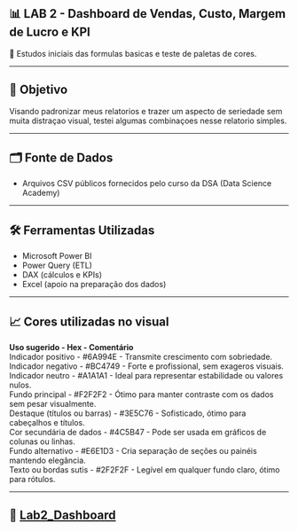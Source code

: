 ## 📊 LAB 2 - Dashboard de Vendas, Custo, Margem de Lucro e KPI

🔎 Estudos iniciais das formulas basicas e teste de paletas de cores. 

---

## 🧠 Objetivo

Visando padronizar meus relatorios e trazer um aspecto de seriedade sem muita distraçao visual, testei algumas combinaçoes nesse relatorio simples.

---

## 🗂️ Fonte de Dados

- Arquivos CSV públicos fornecidos pelo curso da DSA (Data Science Academy)


---

## 🛠️ Ferramentas Utilizadas

- Microsoft Power BI
- Power Query (ETL)
- DAX (cálculos e KPIs)
- Excel (apoio na preparação dos dados)

---

## 📈 Cores utilizadas no visual
**Uso sugerido - Hex - Comentário**<br>
Indicador positivo - #6A994E - Transmite crescimento com sobriedade.<br>
Indicador negativo - #BC4749 - Forte e profissional, sem exageros visuais.<br>
Indicador neutro - #A1A1A1 - Ideal para representar estabilidade ou valores nulos.<br>
Fundo principal - #F2F2F2 - Ótimo para manter contraste com os dados sem pesar visualmente.<br>
Destaque (títulos ou barras) - #3E5C76 - Sofisticado, ótimo para cabeçalhos e títulos.<br>
Cor secundária de dados - #4C5B47 - Pode ser usada em gráficos de colunas ou linhas.<br>
Fundo alternativo - #E6E1D3 - Cria separação de seções ou painéis mantendo elegância.<br>
Texto ou bordas sutis - #2F2F2F - Legível em qualquer fundo claro, ótimo para rótulos.

---

## 🔗 [Lab2_Dashboard](https://bit.ly/3FpIJ15)
